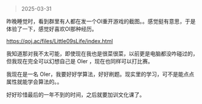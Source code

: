 > 2025-03-31

昨晚睡觉时，看到群里有人都在发一个OI重开游戏的截图。。感觉挺有意思，于是体验了一下，感觉好喜欢OI那种经历。

https://qoj.ac/files/Little09sLife/index.html

我知道那对我不太可能，即使现在我也是很菜很菜，以前更是电脑都没咋碰过的，但我现在完全可以幻想自己是 OIer ，现在也同样可以打比赛。

我现在是一名 OIer，我要好好学算法，好好刷题。现实里的学习，可不是能点点属性就能学会算法的。。

好好珍惜最后的一年不到的时间，之后就要加训文化课了。




